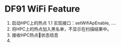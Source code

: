 # DF91 WiFi Feature

1. 启动HPC上的热点
    1.1 实现接口：setWifiApEnable, ....
2. 将HPC上的热点加入黑名单，不显示在扫描结果中。
3. 接收HPC热点状态信息
4. 